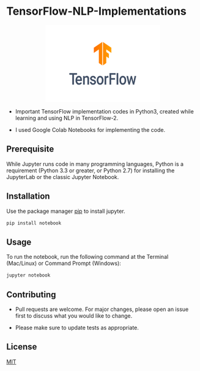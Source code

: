 # TensorFlow-NLP-Implementations

<div align="center">
<img src="https://github.com/raghavk16/Tensorflow-NLP-Implementations/blob/master/TF.png" alt="Raghav Khullar" width="300" height="200" />
</div>

* Important TensorFlow implementation codes in Python3, created while learning and using NLP in TensorFlow-2.

* I used Google Colab Notebooks for implementing the code.

## Prerequisite

While Jupyter runs code in many programming languages, Python is a requirement (Python 3.3 or greater, or Python 2.7) for installing the JupyterLab or the classic Jupyter Notebook.

## Installation

Use the package manager [pip](https://pip.pypa.io/en/stable/) to install jupyter.

```bash
pip install notebook
```

## Usage

To run the notebook, run the following command at the Terminal (Mac/Linux) or Command Prompt (Windows):

```bash
jupyter notebook
```

## Contributing
* Pull requests are welcome. For major changes, please open an issue first to discuss what you would like to change.

* Please make sure to update tests as appropriate.

## License
[MIT](https://choosealicense.com/licenses/mit/)
